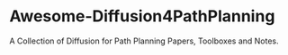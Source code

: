 # Awesome-Diffusion4PathPlanning
A Collection of Diffusion for Path Planning Papers, Toolboxes and Notes.
